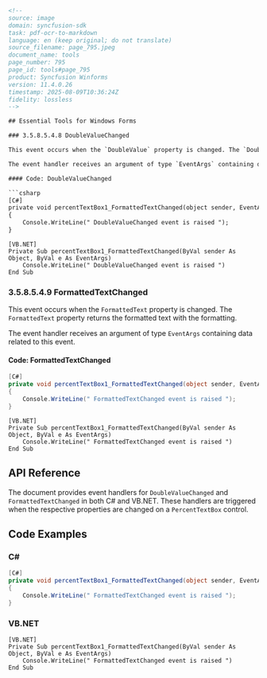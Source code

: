 ```html
<!-- 
source: image
domain: syncfusion-sdk
task: pdf-ocr-to-markdown
language: en (keep original; do not translate)
source_filename: page_795.jpeg
document_name: tools
page_number: 795
page_id: tools#page_795
product: Syncfusion Winforms
version: 11.4.0.26
timestamp: 2025-08-09T10:36:24Z
fidelity: lossless
-->

## Essential Tools for Windows Forms

### 3.5.8.5.4.8 DoubleValueChanged

This event occurs when the `DoubleValue` property is changed. The `DoubleValue` property specifies the double value of the `PercentTextBox` control.

The event handler receives an argument of type `EventArgs` containing data related to this event.

#### Code: DoubleValueChanged

```csharp
[C#]
private void percentTextBox1_FormattedTextChanged(object sender, EventArgs e)
{
    Console.WriteLine(" DoubleValueChanged event is raised ");
}
```

```vbnet
[VB.NET]
Private Sub percentTextBox1_FormattedTextChanged(ByVal sender As Object, ByVal e As EventArgs)
    Console.WriteLine(" DoubleValueChanged event is raised ")
End Sub
```

### 3.5.8.5.4.9 FormattedTextChanged

This event occurs when the `FormattedText` property is changed. The `FormattedText` property returns the formatted text with the formatting.

The event handler receives an argument of type `EventArgs` containing data related to this event.

#### Code: FormattedTextChanged

```csharp
[C#]
private void percentTextBox1_FormattedTextChanged(object sender, EventArgs e)
{
    Console.WriteLine(" FormattedTextChanged event is raised ");
}
```

```vbnet
[VB.NET]
Private Sub percentTextBox1_FormattedTextChanged(ByVal sender As Object, ByVal e As EventArgs)
    Console.WriteLine(" FormattedTextChanged event is raised ")
End Sub
```

## API Reference

The document provides event handlers for `DoubleValueChanged` and `FormattedTextChanged` in both C# and VB.NET. These handlers are triggered when the respective properties are changed on a `PercentTextBox` control.

## Code Examples

### C#

```csharp
[C#]
private void percentTextBox1_FormattedTextChanged(object sender, EventArgs e)
{
    Console.WriteLine(" FormattedTextChanged event is raised ");
}
```

### VB.NET

```vbnet
[VB.NET]
Private Sub percentTextBox1_FormattedTextChanged(ByVal sender As Object, ByVal e As EventArgs)
    Console.WriteLine(" FormattedTextChanged event is raised ")
End Sub
```

<!-- tags: [Syncfusion, WinForms, PercentTextBox, event handlers, EventArgs] keywords: [DoubleValueChanged, FormattedTextChanged, C#, VB.NET, event, handler, PercentTextBox, property change] -->
```
